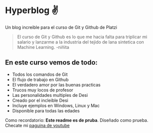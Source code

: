 # Hyperblog ✌
Un blog increible para el curso de Git y Github de Platzi
> El curso de Git y Github es lo que me hacia falta para triplicar mi salario y lanzarme a la industria del tejido de lana sintetica con Machine Learning.
> -niñita

## En este curso vemos de todo:
* Todos los comandos de Git
* El flujo de trabajo en Github
* El verdadero amor por las buenas practicas
* Trucos muy locos de profesor
* Las personalidades multiples de Desi
* Creado por el incleible Desi
* Incluye ejemplos en Windows, Linux y Mac
* Disponible para todas las edades

Como recordatorio: **Este readme es de pruba**. Diseñado como prueba. Checate mi [paguina de youtube](https://www.youtube.com/channel/UCYh_4OrY794sxk4Lffo4zzw)

